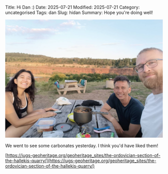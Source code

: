 Title: Hi Dan :)
Date: 2025-07-21
Modified:  2025-07-21
Category: uncategorised
Tags: dan
Slug: hidan
Summary: Hope you're doing well!

![Callum, Asmara and Tristan at a quarry](../images/hidan.jpeg)

We went to see some carbonates yesterday. I think you'd have liked them!

[https://iugs-geoheritage.org/geoheritage_sites/the-ordovician-section-of-the-hallekis-quarry/](https://iugs-geoheritage.org/geoheritage_sites/the-ordovician-section-of-the-hallekis-quarry/)



